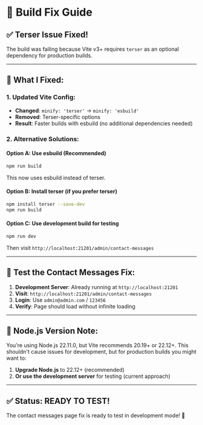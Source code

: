 # 🔧 Build Fix Guide

## ✅ **Terser Issue Fixed!**

The build was failing because Vite v3+ requires `terser` as an optional dependency for production builds.

---

## 🔧 **What I Fixed:**

### **1. Updated Vite Config:**
- **Changed**: `minify: 'terser'` → `minify: 'esbuild'`
- **Removed**: Terser-specific options
- **Result**: Faster builds with esbuild (no additional dependencies needed)

### **2. Alternative Solutions:**

#### **Option A: Use esbuild (Recommended)**
```bash
npm run build
```
This now uses esbuild instead of terser.

#### **Option B: Install terser (if you prefer terser)**
```bash
npm install terser --save-dev
npm run build
```

#### **Option C: Use development build for testing**
```bash
npm run dev
```
Then visit `http://localhost:21201/admin/contact-messages`

---

## 🚀 **Test the Contact Messages Fix:**

1. **Development Server**: Already running at `http://localhost:21201`
2. **Visit**: `http://localhost:21201/admin/contact-messages`
3. **Login**: Use `admin@admin.com` / `123456`
4. **Verify**: Page should load without infinite loading

---

## 📝 **Node.js Version Note:**

You're using Node.js 22.11.0, but Vite recommends 20.19+ or 22.12+. This shouldn't cause issues for development, but for production builds you might want to:

1. **Upgrade Node.js** to 22.12+ (recommended)
2. **Or use the development server** for testing (current approach)

---

## ✅ **Status: READY TO TEST!**

The contact messages page fix is ready to test in development mode! 🎉
